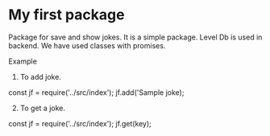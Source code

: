 # My first package

Package for save and show jokes. It is a simple package. Level Db is used in backend. We have used classes with promises.

Example

1. To add joke.

const jf = require('../src/index');
jf.add('Sample joke);


2. To get a joke.

const jf = require('../src/index');
jf.get(key);


